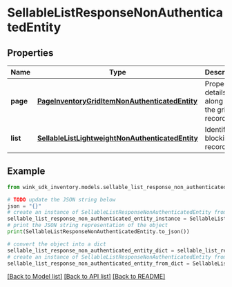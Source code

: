# SellableListResponseNonAuthenticatedEntity


## Properties

Name | Type | Description | Notes
------------ | ------------- | ------------- | -------------
**page** | [**PageInventoryGridItemNonAuthenticatedEntity**](PageInventoryGridItemNonAuthenticatedEntity.md) | Property details along with the grid record. | [optional] 
**list** | [**SellableListLightweightNonAuthenticatedEntity**](SellableListLightweightNonAuthenticatedEntity.md) | Identifier blocking record | [optional] 

## Example

```python
from wink_sdk_inventory.models.sellable_list_response_non_authenticated_entity import SellableListResponseNonAuthenticatedEntity

# TODO update the JSON string below
json = "{}"
# create an instance of SellableListResponseNonAuthenticatedEntity from a JSON string
sellable_list_response_non_authenticated_entity_instance = SellableListResponseNonAuthenticatedEntity.from_json(json)
# print the JSON string representation of the object
print(SellableListResponseNonAuthenticatedEntity.to_json())

# convert the object into a dict
sellable_list_response_non_authenticated_entity_dict = sellable_list_response_non_authenticated_entity_instance.to_dict()
# create an instance of SellableListResponseNonAuthenticatedEntity from a dict
sellable_list_response_non_authenticated_entity_from_dict = SellableListResponseNonAuthenticatedEntity.from_dict(sellable_list_response_non_authenticated_entity_dict)
```
[[Back to Model list]](../README.md#documentation-for-models) [[Back to API list]](../README.md#documentation-for-api-endpoints) [[Back to README]](../README.md)



